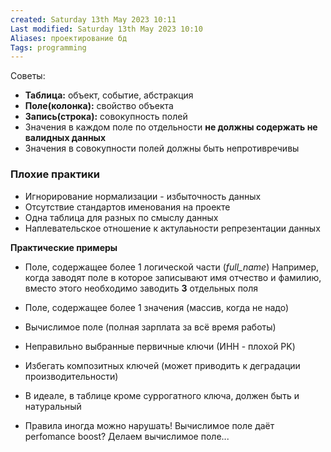 ```yaml
---
created: Saturday 13th May 2023 10:11
Last modified: Saturday 13th May 2023 10:10
Aliases: проектирование бд
Tags: programming
---
```


Советы:

- **Таблица:** объект, событие, абстракция
- **Поле(колонка):** свойство объекта
- **Запись(строка):** совокупность полей
- Значения в каждом поле по отдельности **не должны содержать не валидных данных**
- Значения в совокупности полей должны быть непротивречивы

### **Плохие практики**
- Игнорирование нормализации - избыточность данных
- Отсутствие стандартов именования на проекте
- Одна таблица для разных по смыслу данных
- Наплевательское отношение к актулаьности репрезентации данных 

**Практические примеры**
- Поле, содержащее более 1 логической части (*full_name*)
	Например, когда заводят поле в которое записывают имя отчество и фамилию, вместо этого необходимо заводить **3** отдельных поля
- Поле, содержащее более 1 значения (массив, когда не надо)
- Вычислимое поле (полная зарплата за всё время работы)
- Неправильно выбранные первичные ключи (ИНН - плохой PK)
- Избегать композитных ключей (может приводить к деградации производительности)

- В идеале, в таблице кроме суррогатного ключа, должен быть и натуральный
- Правила иногда можно нарушать!
	Вычислимое поле даёт perfomance boost? Делаем вычислимое поле...
